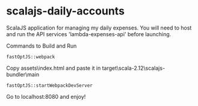 # scalajs-daily-accounts
ScalaJS application for managing my daily expenses. You will need to host and run the API services 'lambda-expenses-api' before launching.

Commands to Build and Run

`fastOptJS::webpack`

Copy assets\index.html  and paste it in target\scala-2.12\scalajs-bundler\main

`fastOptJS::startWebpackDevServer`

Go to localhost:8080 and enjoy!
